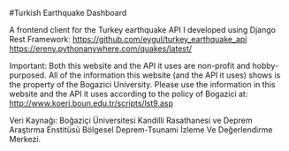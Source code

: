 #Turkish Earthquake Dashboard

A frontend client for the Turkey earthquake API I developed using Django Rest Framework:
https://github.com/eygul/turkey_earthquake_api  
https://ereny.pythonanywhere.com/quakes/latest/

Important: Both this website and the API it uses are non-profit and hobby-purposed. All of the information this website (and the API it uses) shows is the property of the Bogazici University. Please use the information in this website and the API it uses according to the policy of Bogazici at: http://www.koeri.boun.edu.tr/scripts/lst9.asp

Veri Kaynağı: Boğaziçi Üniversitesi Kandilli Rasathanesi ve Deprem Araştırma Enstitüsü Bölgesel Deprem-Tsunami İzleme Ve Değerlendirme Merkezi.
